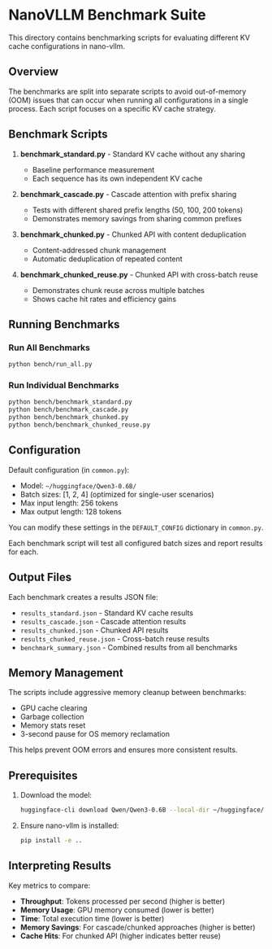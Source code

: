 # NanoVLLM Benchmark Suite

This directory contains benchmarking scripts for evaluating different KV cache configurations in nano-vllm.

## Overview

The benchmarks are split into separate scripts to avoid out-of-memory (OOM) issues that can occur when running all configurations in a single process. Each script focuses on a specific KV cache strategy.

## Benchmark Scripts

1. **benchmark_standard.py** - Standard KV cache without any sharing
   - Baseline performance measurement
   - Each sequence has its own independent KV cache

2. **benchmark_cascade.py** - Cascade attention with prefix sharing
   - Tests with different shared prefix lengths (50, 100, 200 tokens)
   - Demonstrates memory savings from sharing common prefixes

3. **benchmark_chunked.py** - Chunked API with content deduplication
   - Content-addressed chunk management
   - Automatic deduplication of repeated content

4. **benchmark_chunked_reuse.py** - Chunked API with cross-batch reuse
   - Demonstrates chunk reuse across multiple batches
   - Shows cache hit rates and efficiency gains

## Running Benchmarks

### Run All Benchmarks
```bash
python bench/run_all.py
```

### Run Individual Benchmarks
```bash
python bench/benchmark_standard.py
python bench/benchmark_cascade.py
python bench/benchmark_chunked.py
python bench/benchmark_chunked_reuse.py
```

## Configuration

Default configuration (in `common.py`):
- Model: `~/huggingface/Qwen3-0.6B/`
- Batch sizes: [1, 2, 4] (optimized for single-user scenarios)
- Max input length: 256 tokens
- Max output length: 128 tokens

You can modify these settings in the `DEFAULT_CONFIG` dictionary in `common.py`.

Each benchmark script will test all configured batch sizes and report results for each.

## Output Files

Each benchmark creates a results JSON file:
- `results_standard.json` - Standard KV cache results
- `results_cascade.json` - Cascade attention results
- `results_chunked.json` - Chunked API results
- `results_chunked_reuse.json` - Cross-batch reuse results
- `benchmark_summary.json` - Combined results from all benchmarks

## Memory Management

The scripts include aggressive memory cleanup between benchmarks:
- GPU cache clearing
- Garbage collection
- Memory stats reset
- 3-second pause for OS memory reclamation

This helps prevent OOM errors and ensures more consistent results.

## Prerequisites

1. Download the model:
   ```bash
   huggingface-cli download Qwen/Qwen3-0.6B --local-dir ~/huggingface/Qwen3-0.6B/
   ```

2. Ensure nano-vllm is installed:
   ```bash
   pip install -e ..
   ```

## Interpreting Results

Key metrics to compare:
- **Throughput**: Tokens processed per second (higher is better)
- **Memory Usage**: GPU memory consumed (lower is better)
- **Time**: Total execution time (lower is better)
- **Memory Savings**: For cascade/chunked approaches (higher is better)
- **Cache Hits**: For chunked API (higher indicates better reuse)